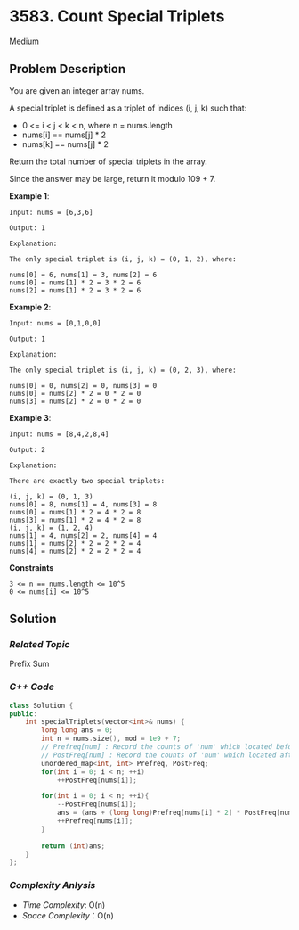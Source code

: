 # 3583. Count Special Triplets
[Medium](https://leetcode.com/problems/count-special-triplets/description/)

## Problem Description

You are given an integer array nums.

A special triplet is defined as a triplet of indices (i, j, k) such that:

  - 0 <= i < j < k < n, where n = nums.length
  - nums[i] == nums[j] * 2
  - nums[k] == nums[j] * 2

Return the total number of special triplets in the array.

Since the answer may be large, return it modulo 109 + 7.

**Example 1**:
```
Input: nums = [6,3,6]

Output: 1

Explanation:

The only special triplet is (i, j, k) = (0, 1, 2), where:

nums[0] = 6, nums[1] = 3, nums[2] = 6
nums[0] = nums[1] * 2 = 3 * 2 = 6
nums[2] = nums[1] * 2 = 3 * 2 = 6
```
**Example 2**:
```
Input: nums = [0,1,0,0]

Output: 1

Explanation:

The only special triplet is (i, j, k) = (0, 2, 3), where:

nums[0] = 0, nums[2] = 0, nums[3] = 0
nums[0] = nums[2] * 2 = 0 * 2 = 0
nums[3] = nums[2] * 2 = 0 * 2 = 0
```
**Example 3**:
```
Input: nums = [8,4,2,8,4]

Output: 2

Explanation:

There are exactly two special triplets:

(i, j, k) = (0, 1, 3)
nums[0] = 8, nums[1] = 4, nums[3] = 8
nums[0] = nums[1] * 2 = 4 * 2 = 8
nums[3] = nums[1] * 2 = 4 * 2 = 8
(i, j, k) = (1, 2, 4)
nums[1] = 4, nums[2] = 2, nums[4] = 4
nums[1] = nums[2] * 2 = 2 * 2 = 4
nums[4] = nums[2] * 2 = 2 * 2 = 4
```

**Constraints**
```
3 <= n == nums.length <= 10^5
0 <= nums[i] <= 10^5
```

## Solution

### _Related Topic_
   Prefix Sum

### _C++ Code_
```cpp
class Solution {
public:
    int specialTriplets(vector<int>& nums) {
        long long ans = 0;
        int n = nums.size(), mod = 1e9 + 7;
        // Prefreq[num] : Record the counts of 'num' which located before current nubmer.
        // PostFreq[num] : Record the counts of 'num' which located after current nubmer.
        unordered_map<int, int> Prefreq, PostFreq;
        for(int i = 0; i < n; ++i)
            ++PostFreq[nums[i]];

        for(int i = 0; i < n; ++i){
            --PostFreq[nums[i]];
            ans = (ans + (long long)Prefreq[nums[i] * 2] * PostFreq[nums[i] * 2]) % mod;
            ++Prefreq[nums[i]];
        }        
            
        return (int)ans;
    }
};
```

### _Complexity Anlysis_
- _Time Complexity_: O(n)
- _Space Complexity_：O(n)
